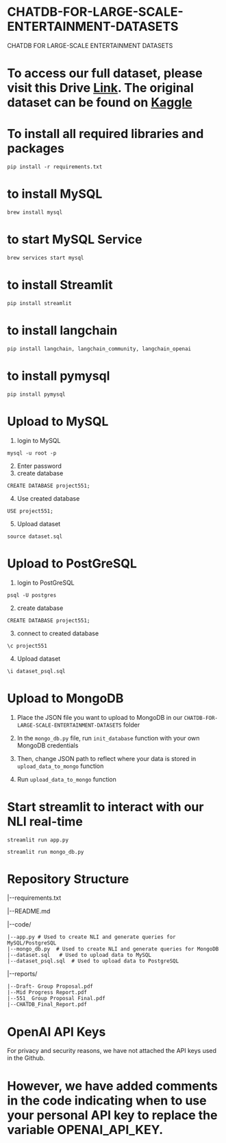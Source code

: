 # CHATDB-FOR-LARGE-SCALE-ENTERTAINMENT-DATASETS
CHATDB FOR LARGE-SCALE ENTERTAINMENT DATASETS

# To access our full dataset, please visit this Drive [Link](https://drive.google.com/drive/folders/1z1rtXkZ8yUWFPUhPlxfFKT2U-K7_RcWU?usp=drive_link). The original dataset can be found on [Kaggle](https://www.kaggle.com/datasets/grouplens/movielens-20m-dataset/data?select=genome_scores.csv)

# To install all required libraries and packages
`pip install -r requirements.txt`

# to install MySQL
`brew install mysql`

# to start MySQL Service
`brew services start mysql`

# to install Streamlit
`pip install streamlit`

# to install langchain
`pip install langchain, langchain_community, langchain_openai`

# to install pymysql
`pip install pymysql`


# Upload to MySQL
1. login to MySQL

`mysql -u root -p`

2. Enter password
3. create database

`CREATE DATABASE project551;`

4. Use created database

`USE project551;`

5. Upload dataset

`source dataset.sql`

# Upload to PostGreSQL
1. login to PostGreSQL

`psql -U postgres`

2. create database

`CREATE DATABASE project551;`
   
3. connect to created database

`\c project551`
   
4. Upload dataset

`\i dataset_psql.sql`

# Upload to MongoDB
1. Place the JSON file you want to upload to MongoDB in our `CHATDB-FOR-LARGE-SCALE-ENTERTAINMENT-DATASETS` folder
   
2. In the `mongo_db.py` file, run `init_database` function with your own MongoDB credentials

3. Then, change JSON path to reflect where your data is stored in `upload_data_to_mongo` function

4. Run `upload_data_to_mongo` function 

# Start streamlit to interact with our NLI real-time 
`streamlit run app.py`

`streamlit run mongo_db.py`

# Repository Structure 
|--requirements.txt  

|--README.md 

|--code/  

	|--app.py # Used to create NLI and generate queries for MySQL/PostgreSQL
  	|--mongo_db.py  # Used to create NLI and generate queries for MongoDB
	|--dataset.sql   # Used to upload data to MySQL
  	|--dataset_psql.sql  # Used to upload data to PostgreSQL
  
|--reports/

	|--Draft- Group Proposal.pdf 
	|--Mid Progress Report.pdf
	|--551_ Group Proposal Final.pdf
 	|--CHATDB_Final_Report.pdf


# OpenAI API Keys
For privacy and security reasons, we have not attached the API keys used in the Github. 
# However, we have added comments in the code indicating when to use your personal API key to replace the variable OPENAI_API_KEY.
